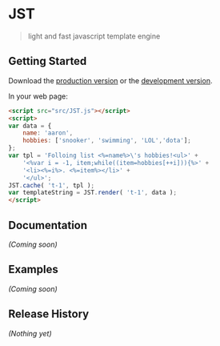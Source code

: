 # JST
> light and fast javascript template engine

## Getting Started
Download the [production version][min] or the [development version][max].

[min]: https://raw.github.com/yessky/JST/master/src/JST.js
[max]: https://raw.github.com/yessky/JST/master/src/JST.js

In your web page:

```html
<script src="src/JST.js"></script>
<script>
var data = {
	name: 'aaron',
	hobbies: ['snooker', 'swimming', 'LOL','dota'];
};
var tpl = 'Folloing list <%=name%>\'s hobbies!<ul>' +
	'<%var i = -1, item;while((item=hobbies[++i])){%>' +
	'<li><%=i%>. <%=item%></li>' +
	'</ul>';
JST.cache( 't-1', tpl );
var templateString = JST.render( 't-1', data );
</script>
```

## Documentation
_(Coming soon)_

## Examples
_(Coming soon)_

## Release History
_(Nothing yet)_
